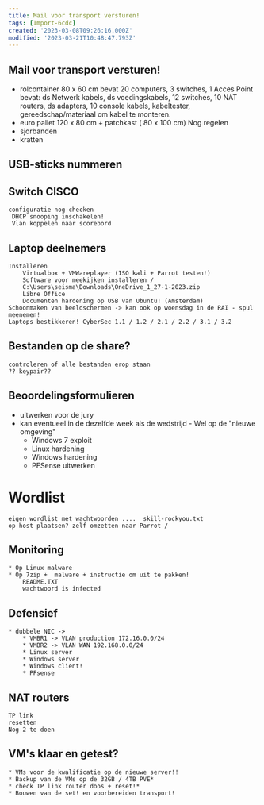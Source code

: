```yaml
---
title: Mail voor transport versturen!
tags: [Import-6cdc]
created: '2023-03-08T09:26:16.000Z'
modified: '2023-03-21T10:48:47.793Z'
---
```


## Mail voor transport versturen!
* rolcontainer 80 x 60 cm
  bevat 20 computers, 3 switches, 1 Acces Point
  bevat: ds Netwerk kabels, ds voedingskabels, 12 switches, 10 NAT routers, ds adapters, 10 console kabels, kabeltester, gereedschap/materiaal om kabel te monteren. 
* euro pallet 120 x 80 cm + patchkast ( 80 x 100 cm)
Nog regelen
* sjorbanden
* kratten

## USB-sticks nummeren 

## Switch CISCO
	configuratie nog checken 
	 DHCP snooping inschakelen!
	 Vlan koppelen naar scorebord

## Laptop deelnemers
	Installeren
		Virtualbox + VMWareplayer (ISO kali + Parrot testen!)
		Software voor meekijken installeren / 
		C:\Users\seisma\Downloads\OneDrive_1_27-1-2023.zip
		Libre Office
		Documenten hardening op USB van Ubuntu! (Amsterdam)
	Schoonmaken van beeldschermen -> kan ook op woensdag in de RAI - spul meenemen!
	Laptops bestikkeren! CyberSec 1.1 / 1.2 / 2.1 / 2.2 / 3.1 / 3.2 



## Bestanden op de share?
	controleren of alle bestanden erop staan
	?? keypair?? 



## Beoordelingsformulieren 
* uitwerken voor de jury
* kan eventueel in de dezelfde week als de wedstrijd - Wel op de "nieuwe omgeving"
	* Windows 7 exploit
	* Linux hardening
	* Windows hardening 
	* PFSense uitwerken

# Wordlist
````
eigen wordlist met wachtwoorden ....  skill-rockyou.txt
op host plaatsen? zelf omzetten naar Parrot / 

````
## Monitoring
````
* Op Linux malware
* Op 7zip +  malware + instructie om uit te pakken!
	README.TXT
	wachtwoord is infected
````
## Defensief
```
* dubbele NIC ->
	* VMBR1 -> VLAN production 172.16.0.0/24
	* VMBR2 -> VLAN WAN 192.168.0.0/24
	* Linux server
	* Windows server
	* Windows client!
	* PFsense
````
## NAT routers
````
TP link
resetten
Nog 2 te doen
````
## VM's klaar en getest?
```
* VMs voor de kwalificatie op de nieuwe server!!
* Backup van de VMs op de 32GB / 4TB PVE*
* check TP link router doos + reset!*
* Bouwen van de set! en voorbereiden transport!
